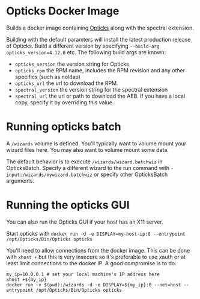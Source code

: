 Opticks Docker Image
====================
Builds a docker image containing [Opticks](http://opticks.org) along with the spectral extension.

Building with the default paramters will install the latest production release of Opticks. Build a different version
by specifying `--build-arg opticks_version=4.12.0` etc. The following build args are known:
* `opticks_version` the version string for Opticks
* `opticks_rpm` the RPM name, includes the RPM revision and any other specifics (such as noldap)
* `opticks_url` the url to download the RPM.
* `spectral_version` the version string for the spectral extension
* `spectral_url` the url or path to download the AEB. If you have a local copy, specify it by overriding this value.

Running opticks batch
=====================
A `/wizards` volume is defined. You'll typically want to volume mount your wizard files here. You may also want to volume
mount some data.

The default behavior is to execute `/wizards/wizard.batchwiz` in OpticksBatch.
Specify a different wizard to the run command with `-input:/wizards/mywizard.batchwiz` or specify other OpticksBatch arguments.

Running the opticks GUI
=======================
You can also run the Opticks GUI if your host has an X11 server.

Start opticks with `docker run -d -e DISPLAY=my-host-ip:0 --entrypoint /opt/Opticks/Bin/Opticks opticks`

You'll need to allow connections from the docker image. This can be done with `xhost +` but this is very insecure so it's preferable to use xauth or at least limit connections to the docker IP.
A good compromise is to do:
```
my_ip=10.0.0.1 # set your local machine's IP address here
xhost +${my_ip}
docker run -v $(pwd):/wizards -d -e DISPLAY=${my_ip}:0 --net=host --entrypoint /opt/Opticks/Bin/Opticks opticks
```
